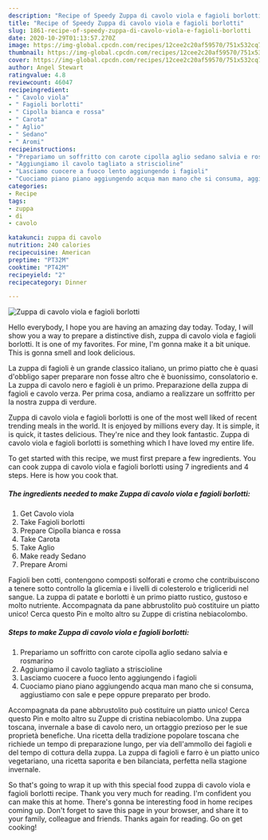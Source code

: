 ```yaml
---
description: "Recipe of Speedy Zuppa di cavolo viola e fagioli borlotti"
title: "Recipe of Speedy Zuppa di cavolo viola e fagioli borlotti"
slug: 1861-recipe-of-speedy-zuppa-di-cavolo-viola-e-fagioli-borlotti
date: 2020-10-29T01:13:57.270Z
image: https://img-global.cpcdn.com/recipes/12cee2c20af59570/751x532cq70/zuppa-di-cavolo-viola-e-fagioli-borlotti-recipe-main-photo.jpg
thumbnail: https://img-global.cpcdn.com/recipes/12cee2c20af59570/751x532cq70/zuppa-di-cavolo-viola-e-fagioli-borlotti-recipe-main-photo.jpg
cover: https://img-global.cpcdn.com/recipes/12cee2c20af59570/751x532cq70/zuppa-di-cavolo-viola-e-fagioli-borlotti-recipe-main-photo.jpg
author: Angel Stewart
ratingvalue: 4.8
reviewcount: 46047
recipeingredient:
- " Cavolo viola"
- " Fagioli borlotti"
- " Cipolla bianca e rossa"
- " Carota"
- " Aglio"
- " Sedano"
- " Aromi"
recipeinstructions:
- "Prepariamo un soffritto con carote cipolla aglio sedano salvia e rosmarino"
- "Aggiungiamo il cavolo tagliato a striscioline"
- "Lasciamo cuocere a fuoco lento aggiungendo i fagioli"
- "Cuociamo piano piano aggiungendo acqua man mano che si consuma, aggiustiamo con sale e pepe oppure preparato per brodo."
categories:
- Recipe
tags:
- zuppa
- di
- cavolo

katakunci: zuppa di cavolo 
nutrition: 240 calories
recipecuisine: American
preptime: "PT32M"
cooktime: "PT42M"
recipeyield: "2"
recipecategory: Dinner

---
```



![Zuppa di cavolo viola e fagioli borlotti](https://img-global.cpcdn.com/recipes/12cee2c20af59570/751x532cq70/zuppa-di-cavolo-viola-e-fagioli-borlotti-recipe-main-photo.jpg)

Hello everybody, I hope you are having an amazing day today. Today, I will show you a way to prepare a distinctive dish, zuppa di cavolo viola e fagioli borlotti. It is one of my favorites. For mine, I'm gonna make it a bit unique. This is gonna smell and look delicious.

La zuppa di fagioli è un grande classico italiano, un primo piatto che è quasi d&#39;obbligo saper preparare non fosse altro che è buonissimo, consolatorio e. La zuppa di cavolo nero e fagioli è un primo. Preparazione della zuppa di fagioli e cavolo verza. Per prima cosa, andiamo a realizzare un soffritto per la nostra zuppa di verdure.

Zuppa di cavolo viola e fagioli borlotti is one of the most well liked of recent trending meals in the world. It is enjoyed by millions every day. It is simple, it is quick, it tastes delicious. They're nice and they look fantastic. Zuppa di cavolo viola e fagioli borlotti is something which I have loved my entire life.


To get started with this recipe, we must first prepare a few ingredients. You can cook zuppa di cavolo viola e fagioli borlotti using 7 ingredients and 4 steps. Here is how you cook that.

<!--inarticleads1-->

##### The ingredients needed to make Zuppa di cavolo viola e fagioli borlotti:

1. Get  Cavolo viola
1. Take  Fagioli borlotti
1. Prepare  Cipolla bianca e rossa
1. Take  Carota
1. Take  Aglio
1. Make ready  Sedano
1. Prepare  Aromi


Fagioli ben cotti, contengono composti solforati e cromo che contribuiscono a tenere sotto controllo la glicemia e i livelli di colesterolo e trigliceridi nel sangue. La zuppa di patate e borlotti è un primo piatto rustico, gustoso e molto nutriente. Accompagnata da pane abbrustolito può costituire un piatto unico! Cerca questo Pin e molto altro su Zuppe di cristina nebiacolombo. 

<!--inarticleads2-->

##### Steps to make Zuppa di cavolo viola e fagioli borlotti:

1. Prepariamo un soffritto con carote cipolla aglio sedano salvia e rosmarino
1. Aggiungiamo il cavolo tagliato a striscioline
1. Lasciamo cuocere a fuoco lento aggiungendo i fagioli
1. Cuociamo piano piano aggiungendo acqua man mano che si consuma, aggiustiamo con sale e pepe oppure preparato per brodo.


Accompagnata da pane abbrustolito può costituire un piatto unico! Cerca questo Pin e molto altro su Zuppe di cristina nebiacolombo. Una zuppa toscana, invernale a base di cavolo nero, un ortaggio prezioso per le sue proprietà benefiche. Una ricetta della tradizione popolare toscana che richiede un tempo di preparazione lungo, per via dell&#39;ammollo dei fagioli e del tempo di cottura della zuppa. La zuppa di fagioli e farro è un piatto unico vegetariano, una ricetta saporita e ben bilanciata, perfetta nella stagione invernale. 

So that's going to wrap it up with this special food zuppa di cavolo viola e fagioli borlotti recipe. Thank you very much for reading. I'm confident you can make this at home. There's gonna be interesting food in home recipes coming up. Don't forget to save this page in your browser, and share it to your family, colleague and friends. Thanks again for reading. Go on get cooking!
